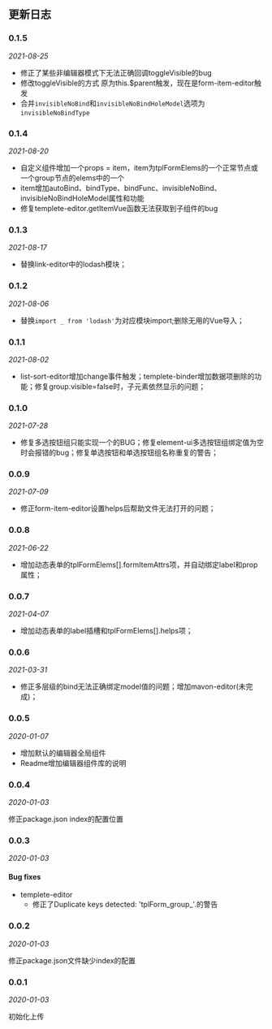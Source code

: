## 更新日志
### 0.1.5

*2021-08-25*

- 修正了某些非编辑器模式下无法正确回调toggleVisible的bug
- 修改toggleVisible的方式 原为this.$parent触发，现在是form-item-editor触发
- 合并`invisibleNoBind`和`invisibleNoBindHoleModel`选项为`invisibleNoBindType`

### 0.1.4

*2021-08-20*

- 自定义组件增加一个props = item，item为tplFormElems的一个正常节点或一个group节点的elems中的一个
- item增加autoBind、bindType、bindFunc、invisibleNoBind、invisibleNoBindHoleModel属性和功能
- 修复templete-editor.getItemVue函数无法获取到子组件的bug

### 0.1.3

*2021-08-17*

- 替换link-editor中的lodash模块；
### 0.1.2

*2021-08-06*

- 替换`import _ from 'lodash'`为对应模块import;删除无用的Vue导入；

### 0.1.1

*2021-08-02*

- list-sort-editor增加change事件触发；templete-binder增加数据项删除的功能；修复group.visible=false时，子元素依然显示的问题；
### 0.1.0

*2021-07-28*

- 修复多选按钮组只能实现一个的BUG；修复element-ui多选按钮组绑定值为空时会报错的bug；修复单选按钮和单选按钮组名称重复的警告；
### 0.0.9

*2021-07-09*

- 修正form-item-editor设置helps后帮助文件无法打开的问题；
### 0.0.8

*2021-06-22*

- 增加动态表单的tplFormElems[].formItemAttrs项，并自动绑定label和prop属性；

### 0.0.7

*2021-04-07*

- 增加动态表单的label插槽和tplFormElems[].helps项；

### 0.0.6

*2021-03-31*

- 修正多层级的bind无法正确绑定model值的问题；增加mavon-editor(未完成)；

### 0.0.5

*2020-01-07*

- 增加默认的编辑器全局组件
- Readme增加编辑器组件库的说明


### 0.0.4

*2020-01-03*

修正package.json index的配置位置

### 0.0.3

*2020-01-03*

#### Bug fixes
- templete-editor
  - 修正了Duplicate keys detected: 'tplForm_group_'.的警告

### 0.0.2

*2020-01-03*

修正package.json文件缺少index的配置

### 0.0.1

*2020-01-03*

初始化上传
